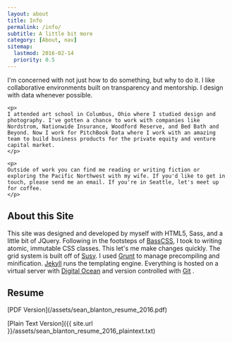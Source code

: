 ```yaml
---
layout: about
title: Info
permalink: /info/
subtitle: A little bit more
category: [About, nav]
sitemap:
  lastmod: 2016-02-14
  priority: 0.5
---
```


<div class="xs-mb-5">
	<p>
	I'm concerned with not just how to do something, but why to do it. I like collaborative environments built on transparency and mentorship. I design with data whenever possible.
	</p>

	<p>
	I attended art school in Columbus, Ohio where I studied design and photography. I've gotten a chance to work with companies like Nordstrom, Nationwide Insurance, Woodford Reserve, and Bed Bath and Beyond. Now I work for PitchBook Data where I work with an amazing team to build business products for the private equity and venture capital market.
	</p>

	<p>
	Outside of work you can find me reading or writing fiction or exploring the Pacific Northwest with my wife. If you'd like to get in touch, please send me an email. If you're in Seattle, let's meet up for coffee.
	</p>
			
</div>

<div class="xs-mb-5">
<h2> About this Site </h2>
<p>
	This site was designed and developed by myself with HTML5, Sass, and a little bit of JQuery. Following in the footsteps of <a href="https://github.com/basscss/basscss" alt="BassCSS Github" class="u"> BassCSS</a>, I took to writing atomic, immutable CSS classes. This let's me make changes quickly. The grid system is built off of <a href="http://susy.oddbird.net/" alt="Susy" class="u"> Susy</a>. I used <a href="http://gruntjs.com/" alt="GruntJS" class="u"> Grunt</a>  to manage precompiling and minification. <a href="http://jekyllrb.com/" alt="Jekyll" class="u"> Jekyll</a> runs the templating engine. Everything is hosted on a virtual server with <a href="http://digitalocean.com/" alt="Digital Ocean" class="u"> Digital Ocean</a>  and version controlled with <a href="http://git-scm.com/" alt="Git" class="u"> Git</a> . 
</p>
</div>

<h2> Resume </h2>
[PDF Version](/assets/sean_blanton_resume_2016.pdf) 

[Plain Text Version]({{ site.url }}/assets/sean_blanton_resume_2016_plaintext.txt)
